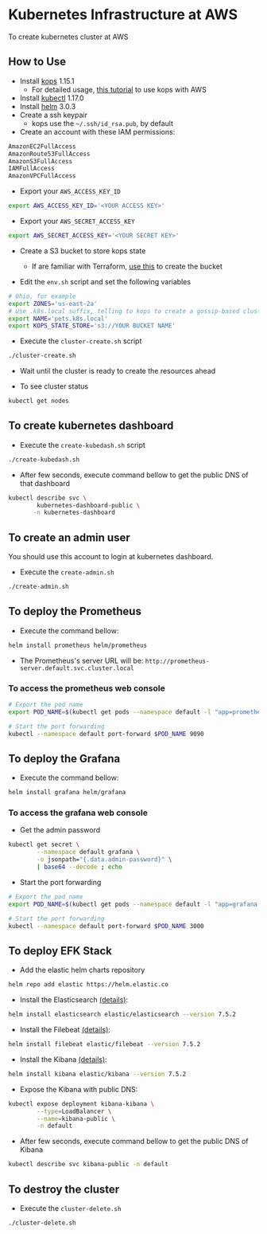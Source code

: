 # Kubernetes Infrastructure at AWS

To create kubernetes cluster at AWS

## How to Use

- Install [kops](https://github.com/kubernetes/kops) 1.15.1
  - For detailed usage, [this tutorial](https://github.com/kubernetes/kops/blob/master/docs/getting_started/aws.md)
 to use kops with AWS
- Install [kubectl](https://kubernetes.io/docs/tasks/tools/install-kubectl/#install-kubectl-on-linux)
1.17.0
- Install [helm](https://helm.sh/docs/intro/install/) 3.0.3
- Create a ssh keypair
  - kops use the `~/.ssh/id_rsa.pub`, by default
- Create an account with these IAM permissions:
```txt
AmazonEC2FullAccess
AmazonRoute53FullAccess
AmazonS3FullAccess
IAMFullAccess
AmazonVPCFullAccess
```

- Export your `AWS_ACCESS_KEY_ID`
```bash
export AWS_ACCESS_KEY_ID='<YOUR ACCESS KEY>'
```

- Export your `AWS_SECRET_ACCESS_KEY`
```bash
export AWS_SECRET_ACCESS_KEY='<YOUR SECRET KEY>'
```

- Create a S3 bucket to store kops state
  - If are familiar with Terraform, [use this](./terraform) to create the bucket

- Edit the `env.sh` script and set the following variables
```bash
# Ohio, for example
export ZONES='us-east-2a'
# Use .k8s.local suffix, telling to kops to create a gossip-based cluster
export NAME='pets.k8s.local'
export KOPS_STATE_STORE='s3://YOUR BUCKET NAME'
```

- Execute the `cluster-create.sh` script
```bash
./cluster-create.sh
```
- Wait until the cluster is ready to create the resources ahead

- To see cluster status
```bash
kubectl get nodes
```

## To create kubernetes dashboard

- Execute the `create-kubedash.sh` script
```bash
./create-kubedash.sh
```

- After few seconds, execute command bellow to get the public DNS of that dashboard
```bash
kubectl describe svc \
        kubernetes-dashboard-public \
       -n kubernetes-dashboard
```

## To create an admin user

You should use this account to login at kubernetes dashboard.

- Execute the `create-admin.sh`
```bash
./create-admin.sh
```

## To deploy the Prometheus

- Execute the command bellow:
```bash
helm install prometheus helm/prometheus
```

- The Prometheus's server URL will be: `http://prometheus-server.default.svc.cluster.local`

### To access the prometheus web console

```bash
# Export the pod name
export POD_NAME=$(kubectl get pods --namespace default -l "app=prometheus,component=server" -o jsonpath="{.items[0].metadata.name}")

# Start the port forwarding
kubectl --namespace default port-forward $POD_NAME 9090
```

## To deploy the Grafana

- Execute the command bellow:
```bash
helm install grafana helm/grafana
```

### To access the grafana web console

- Get the admin password

```bash
kubectl get secret \
        --namespace default grafana \
        -o jsonpath="{.data.admin-password}" \
        | base64 --decode ; echo
```

- Start the port forwarding

```bash
# Export the pod name
export POD_NAME=$(kubectl get pods --namespace default -l "app=grafana,release=grafana" -o jsonpath="{.items[0].metadata.name}")

# Start the port forwarding
kubectl --namespace default port-forward $POD_NAME 3000
```

## To deploy EFK Stack

- Add the elastic helm charts repository
```bash
helm repo add elastic https://helm.elastic.co
```

- Install the Elasticsearch [(details)](https://github.com/elastic/helm-charts/tree/7.5.2/elasticsearch):
```bash
helm install elasticsearch elastic/elasticsearch --version 7.5.2
```

- Install the Filebeat [(details)](https://github.com/elastic/helm-charts/tree/7.5.2/filebeat):
```bash
helm install filebeat elastic/filebeat --version 7.5.2
```

- Install the Kibana [(details)](https://github.com/elastic/helm-charts/tree/7.5.2/kibana):
```bash
helm install kibana elastic/kibana --version 7.5.2
```

- Expose the Kibana with public DNS:
```bash
kubectl expose deployment kibana-kibana \
        --type=LoadBalancer \
        --name=kibana-public \
        -n default
```

- After few seconds, execute command bellow to get the public DNS of Kibana
```bash
kubectl describe svc kibana-public -n default
```

## To destroy the cluster

- Execute the `cluster-delete.sh`
```bash
./cluster-delete.sh
```

